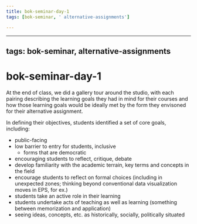 ```yaml
---
title: bok-seminar-day-1
tags: [bok-seminar, ' alternative-assignments']

---
```


---
tags: bok-seminar, alternative-assignments
---

# bok-seminar-day-1




At the end of class, we did a gallery tour around the studio, with each pairing describing the learning goals they had in mind for their courses and how those learning goals would be ideally met by the form they envisoned for their alternative assignment.

In defining their objectives, students identified a set of core goals, including:
- public-facing
- low barrier to entry for students, inclusive
    - forms that are democratic
- encouraging students to reflect, critique, debate
- develop familiarity with the academic terrain, key terms and concepts in the field
- encourage students to reflect on formal choices (including in unexpected zones; thinking beyond conventional data visualization moves in EPS, for ex.)
- students take an active role in their learning
- students undertake acts of teaching as well as learning (something between memorization and application)
- seeing ideas, concepts, etc. as historically, socially, politically situated




